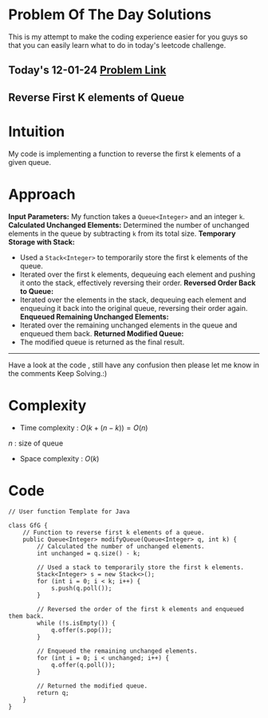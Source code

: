 # Problem Of The Day Solutions

This is my attempt to make the coding experience easier for you guys so that you can easily learn what to do in today's leetcode challenge.

## Today's 12-01-24 [Problem Link](https://www.geeksforgeeks.org/problems/reverse-first-k-elements-of-queue/1)
## Reverse First K elements of Queue

# Intuition
<!-- Describe your first thoughts on how to solve this problem. -->
My code is implementing a function to reverse the first k elements of a given queue.

# Approach
<!-- Describe your approach to solving the problem. -->
**Input Parameters:** My function takes a `Queue<Integer>` and an integer `k`.
**Calculated Unchanged Elements:** Determined the number of unchanged elements in the queue by subtracting `k` from its total size.
**Temporary Storage with Stack:**
   - Used a `Stack<Integer>` to temporarily store the first k elements of the queue.
   - Iterated over the first k elements, dequeuing each element and pushing it onto the stack, effectively reversing their order.
**Reversed Order Back to Queue:**
   - Iterated over the elements in the stack, dequeuing each element and enqueuing it back into the original queue, reversing their order again.
**Enqueued Remaining Unchanged Elements:**
   - Iterated over the remaining unchanged elements in the queue and enqueued them back.
**Returned Modified Queue:**
   - The modified queue is returned as the final result.

---
Have a look at the code , still have any confusion then please let me know in the comments
Keep Solving.:)

# Complexity
- Time complexity : $O(k+(n-k)) = O(n)$
<!-- Add your time complexity here, e.g. $$O(k+(n-k))$$ -->
$n$ : size of queue
- Space complexity : $O(k)$
<!-- Add your space complexity here, e.g. $$O(n)$$ -->

# Code
```
// User function Template for Java

class GfG {
    // Function to reverse first k elements of a queue.
    public Queue<Integer> modifyQueue(Queue<Integer> q, int k) {
        // Calculated the number of unchanged elements.
        int unchanged = q.size() - k;
    
        // Used a stack to temporarily store the first k elements.
        Stack<Integer> s = new Stack<>();
        for (int i = 0; i < k; i++) {
            s.push(q.poll());
        }
    
        // Reversed the order of the first k elements and enqueued them back.
        while (!s.isEmpty()) {
            q.offer(s.pop());
        }
    
        // Enqueued the remaining unchanged elements.
        for (int i = 0; i < unchanged; i++) {
            q.offer(q.poll());
        }
    
        // Returned the modified queue.
        return q;
    }
}
```

